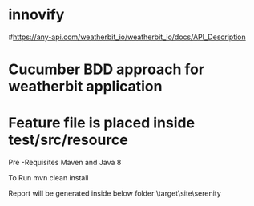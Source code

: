 # innovify
#https://any-api.com/weatherbit_io/weatherbit_io/docs/API_Description
# Cucumber BDD approach for weatherbit application
# Feature file is placed inside test/src/resource
Pre -Requisites 
Maven and Java 8

To Run
mvn clean install

Report will be generated inside below folder
\target\site\serenity
